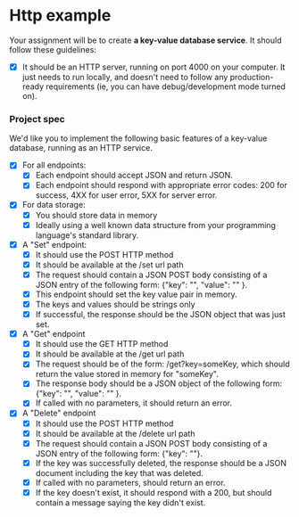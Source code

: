 # Http example

Your assignment will be to create **a key-value database service**. It should follow these guidelines:

- [x] It should be an HTTP server, running on port 4000 on your computer. It just needs to run locally, and doesn't need to follow any production-ready requirements (ie, you can have debug/development mode turned on).

### **Project spec**

We'd like you to implement the following basic features of a key-value database, running as an HTTP service.

- [x] For all endpoints:
    - [x] Each endpoint should accept JSON and return JSON.
    - [x] Each endpoint should respond with appropriate error codes: 200 for success, 4XX for user error, 5XX for server error.
- [x] For data storage:
    - [x] You should store data in memory
    - [x] Ideally using a well known data structure from your programming language's standard library.
- [x] A "Set" endpoint:
    - [x] It should use the POST HTTP method
    - [x] It should be available at the /set url path
    - [x] The request should contain a JSON POST body consisting of a JSON entry of the following form: {"key": "<some key>", "value": "<string value>" }.
    - [x] This endpoint should set the key value pair in memory.
    - [x] The keys and values should be strings only
    - [x] If successful, the response should be the JSON object that was just set.
- [x] A "Get" endpoint
    - [x] It should use the GET HTTP method
    - [x] It should be available at the /get url path
    - [x] The request should be of the form: /get?key=someKey, which should return the value stored in memory for "someKey".
    - [x] The response body should be a JSON object of the following form: {"key": "<some key>", "value": "<string value>" }.
    - [x] If called with no parameters, it should return an error.
- [x] A "Delete" endpoint
    - [x] It should use the POST HTTP method
    - [x] It should be available at the /delete url path
    - [x] The request should contain a JSON POST body consisting of a JSON entry of the following form: {"key": "<some key>"}.
    - [x] If the key was successfully deleted, the response should be a JSON document including the key that was deleted.
    - [x] If called with no parameters, should return an error.
    - [x] If the key doesn't exist, it should respond with a 200, but should contain a message saying the key didn't exist.